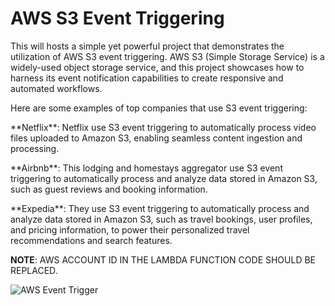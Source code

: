 # AWS S3 Event Triggering

This will hosts a simple yet powerful project that demonstrates the utilization of AWS S3 event triggering. AWS S3 (Simple Storage Service) is a widely-used object storage service, and this project showcases how to harness its event notification capabilities to create responsive and automated workflows.
<p></p>
<p></p>
Here are some examples of top companies that use S3 event triggering:
<p></p>
**Netflix**: Netflix use S3 event triggering to automatically process video files uploaded to Amazon S3, enabling seamless content ingestion and processing.
<p></p>
**Airbnb**: This lodging and homestays aggregator use S3 event triggering to automatically process and analyze data stored in Amazon S3, such as guest reviews and booking information.
<p></p>
**Expedia**: They use S3 event triggering to automatically process and analyze data stored in Amazon S3, such as travel bookings, user profiles, and pricing information, to power their personalized travel recommendations and search features.
<p></p>

**NOTE**: AWS ACCOUNT ID IN THE LAMBDA FUNCTION CODE SHOULD BE REPLACED.


![AWS Event Trigger](https://github.com/GLChamika/AWS-S3-Event-Triggering/assets/84073224/9d85f7cd-fab4-411e-bb45-fc6c2bef37f5)
